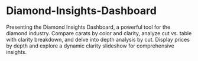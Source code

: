 # Diamond-Insights-Dashboard
Presenting the Diamond Insights Dashboard, a powerful tool for the diamond industry. Compare carats by color and clarity, analyze cut vs. table with clarity breakdown, and delve into depth analysis by cut. Display prices by depth and explore a dynamic clarity slideshow for comprehensive insights. 


